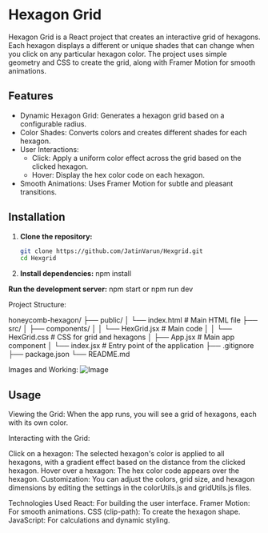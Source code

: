 # Hexagon Grid

Hexagon Grid is a React project that creates an interactive grid of hexagons. Each hexagon displays a different or unique shades that can change when you click on any particular hexagon color. The project uses simple geometry and CSS to create the grid, along with Framer Motion for smooth animations.

## Features

- Dynamic Hexagon Grid: Generates a hexagon grid based on a configurable radius.
- Color Shades: Converts colors and creates different shades for each hexagon.
- User Interactions: 
  - Click: Apply a uniform color effect across the grid based on the clicked hexagon.  
  - Hover: Display the hex color code on each hexagon.
- Smooth Animations: Uses Framer Motion for subtle and pleasant transitions.

## Installation

1. **Clone the repository:**

   ```bash
   git clone https://github.com/JatinVarun/Hexgrid.git
   cd Hexgrid

2.   **Install dependencies:**
npm install

**Run the development server:**
npm start or npm run dev

Project Structure:

honeycomb-hexagon/
├── public/
│   └── index.html         # Main HTML file
├── src/
│   ├── components/
│   │   └── HexGrid.jsx     # Main code
│   │   └── HexGrid.css     # CSS for grid and hexagons
│   ├── App.jsx             # Main app component
│   └── index.jsx           # Entry point of the application
├── .gitignore
├── package.json
└── README.md              

Images and Working:
![Image](https://github.com/user-attachments/assets/055025bd-e838-407e-9f03-415d4775e752)

   
## Usage
Viewing the Grid:
When the app runs, you will see a grid of hexagons, each with its own color.

Interacting with the Grid:

Click on a hexagon: The selected hexagon's color is applied to all hexagons, with a gradient effect based on the distance from the clicked hexagon.
Hover over a hexagon: The hex color code appears over the hexagon.
Customization:
You can adjust the colors, grid size, and hexagon dimensions by editing the settings in the colorUtils.js and gridUtils.js files.

Technologies Used
React: For building the user interface.
Framer Motion: For smooth animations.
CSS (clip-path): To create the hexagon shape.
JavaScript: For calculations and dynamic styling.
